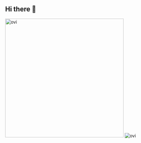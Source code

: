 ## Hi there 👋


<img src="https://github-readme-stats.vercel.app/api/top-langs?username=Mckenxye&show_icons=true&locale=en&layout=compact&theme=chartreuse-dark" width="380" alt="ovi" />
    <img src="https://github-readme-stats.vercel.app/api?username=K31NER&sho_icons=true&locale=en&theme=chartreuse-dark" alt="ovi" width="410" />

<!--
**Mckenxye/Mckenxye** is a ✨ _special_ ✨ repository because its `README.md` (this file) appears on your GitHub profile.

Here are some ideas to get you started:

- 🔭 I’m currently working on ...
- 🌱 I’m currently learning ...
- 👯 I’m looking to collaborate on ...
- 🤔 I’m looking for help with ...
- 💬 Ask me about ...
- 📫 How to reach me: ...
- 😄 Pronouns: ...
- ⚡ Fun fact: ...
-->
